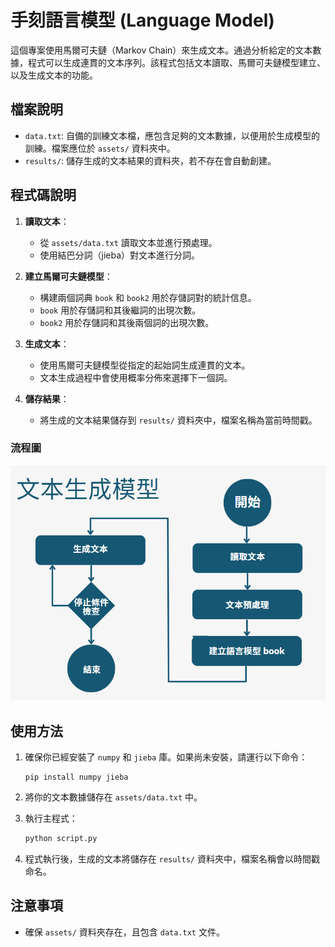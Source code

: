 
# 手刻語言模型 (Language Model)

這個專案使用馬爾可夫鏈（Markov Chain）來生成文本。通過分析給定的文本數據，程式可以生成連貫的文本序列。該程式包括文本讀取、馬爾可夫鏈模型建立、以及生成文本的功能。

## 檔案說明

- `data.txt`: 自備的訓練文本檔，應包含足夠的文本數據，以便用於生成模型的訓練。檔案應位於 `assets/` 資料夾中。
- `results/`: 儲存生成的文本結果的資料夾，若不存在會自動創建。

## 程式碼說明

1. **讀取文本**：
    - 從 `assets/data.txt` 讀取文本並進行預處理。
    - 使用結巴分詞（jieba）對文本進行分詞。

2. **建立馬爾可夫鏈模型**：
    - 構建兩個詞典 `book` 和 `book2` 用於存儲詞對的統計信息。
    - `book` 用於存儲詞和其後繼詞的出現次數。
    - `book2` 用於存儲詞和其後兩個詞的出現次數。

3. **生成文本**：
    - 使用馬爾可夫鏈模型從指定的起始詞生成連貫的文本。
    - 文本生成過程中會使用概率分佈來選擇下一個詞。

4. **儲存結果**：
    - 將生成的文本結果儲存到 `results/` 資料夾中，檔案名稱為當前時間戳。

### 流程圖

![流程圖](assets/flowchart.png)

## 使用方法

1. 確保你已經安裝了 `numpy` 和 `jieba` 庫。如果尚未安裝，請運行以下命令：  
    ```
    pip install numpy jieba
    ```

2. 將你的文本數據儲存在 `assets/data.txt` 中。

3. 執行主程式：
    ```bash
    python script.py
    ```

4. 程式執行後，生成的文本將儲存在 `results/` 資料夾中，檔案名稱會以時間戳命名。

## 注意事項

- 確保 `assets/` 資料夾存在，且包含 `data.txt` 文件。



